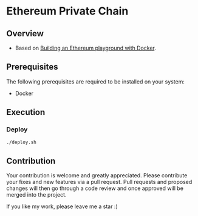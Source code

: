 # Ethereum Private Chain

## Overview

- Based on [Building an Ethereum playground with Docker](https://medium.com/@andrenit/buildind-an-ethereum-playground-with-docker-part-2-docker-image-928f8ceaac50).

## Prerequisites

The following prerequisites are required to be installed on your system:

- Docker

## Execution

### Deploy

```sh
./deploy.sh
```

## Contribution

Your contribution is welcome and greatly appreciated. Please contribute your fixes and new features via a pull request.
Pull requests and proposed changes will then go through a code review and once approved will be merged into the project.

If you like my work, please leave me a star :)